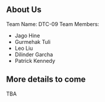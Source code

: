 ## About Us

Team Name: DTC-09
Team Members:

- Jago Hine
- Gurmehak Tuli
- Leo Liu
- Dilinder Garcha
- Patrick Kennedy

## More details to come

TBA
